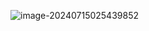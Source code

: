  

![image-20240715025439852](C:\Users\ITA\AppData\Roaming\Typora\typora-user-images\image-20240715025439852.png)